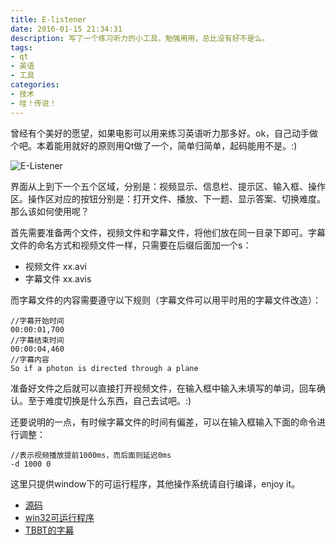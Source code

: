 ```yaml
---
title: E-listener
date: 2016-01-15 21:34:31 
description: 写了一个练习听力的小工具，勉强用用，总比没有好不是么。
tags:
- qt
- 英语
- 工具
categories:
- 技术
- 哇！传说！
---
```

曾经有个美好的愿望，如果电影可以用来练习英语听力那多好。ok，自己动手做个吧。本着能用就好的原则用Qt做了一个，简单归简单，起码能用不是。:)

![E-Listener](e-listener.png)

界面从上到下一个五个区域，分别是：视频显示、信息栏、提示区、输入框、操作区。操作区对应的按钮分别是：打开文件、播放、下一题、显示答案、切换难度。那么该如何使用呢？

首先需要准备两个文件，视频文件和字幕文件，将他们放在同一目录下即可。字幕文件的命名方式和视频文件一样，只需要在后缀后面加一个s：

* 视频文件 xx.avi
* 字幕文件 xx.avis

而字幕文件的内容需要遵守以下规则（字幕文件可以用平时用的字幕文件改造）：

```
//字幕开始时间
00:00:01,700
//字幕结束时间
00:00:04,460
//字幕内容
So if a photon is directed through a plane
```

准备好文件之后就可以直接打开视频文件，在输入框中输入未填写的单词，回车确认。至于难度切换是什么东西，自己去试吧。:)

还要说明的一点，有时候字幕文件的时间有偏差，可以在输入框输入下面的命令进行调整：

```
//表示视频播放提前1000ms，而后面则延迟0ms
-d 1000 0
```

这里只提供window下的可运行程序，其他操作系统请自行编译，enjoy it。

* [源码](https://github.com/nestattacked/e-listener)
* [win32可运行程序](http://yun.baidu.com/share/link?shareid=2177334546&uk=2474971635)
* [TBBT的字幕](https://github.com/nestattacked/e-listener/tree/master/subtitle/TBBT01)
